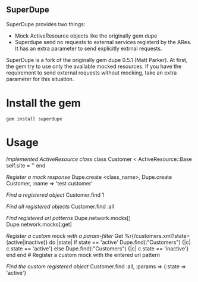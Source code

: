## SuperDupe
SuperDupe provides two things:

 * Mock ActiveResource objects like the originally gem dupe
 * Superdupe send no requests to external services registerd by the ARes. It has an extra parameter to send explicitly extrnal requests.

SuperDupe is a fork of the originally gem dupe 0.5.1 (Matt Parker). At first, the gem try to use only the available mocked resources. If you have the requirement to send external requests without mocking, take an extra parameter for this situation.

# Install the gem
    gem install superdupe
    
# Usage
*Implemented ActiveResource class*
    class Customer < ActiveResource::Base
      self.site = ''
    end

*Register a mock response*
    Dupe.create <class_name>, <attributes>
    Dupe.create Customer, :name => 'test customer'
    
*Find a registered object*
    Customer.find 1
    
*Find all registered objects*
    Customer.find :all
    
*Find registered url patterns*
    Dupe.network.mocks[<http-method>]
    Dupe.network.mocks[:get]
    
*Register a custom mock with a param-filter*
    Get %r{\/customers\.xml\?state=(active|inactive)} do |state|
      if state == 'active'
        Dupe.find(:"Customers") {|c| c.state == 'active'}
      else
        Dupe.find(:"Customers") {|c| c.state == 'inactive'}
      end
    end
    # Register a custom mock with the entered url pattern
    
*Find the custom registered object*
    Customer.find :all, :params => {:state => 'active'}